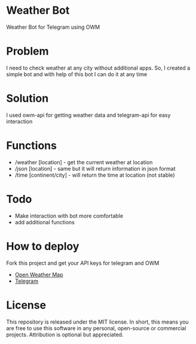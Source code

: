 # Weather Bot
Weather Bot for Telegram using OWM

# Problem
I need to check weather at any city without additional apps.
So, I created a simple bot and with help of this bot I can do it at any time

# Solution
I used owm-api for getting weather data and telegram-api for easy interaction

# Functions
* /weather [location] - get the current weather at location
* /json [location] - same but it will return information in json format
* /time [continent/city] - will return the time at location (not stable)

# Todo
* Make interaction with bot more comfortable
* add additional functions

# How to deploy
Fork this project and get your API keys for telegram and OWM

* [Open Weather Map](https://openweathermap.org/)
* [Telegram](https://telegram.me/BotFather)

# License
This repository is released under the MIT license. In short, this means you are free to use this software in any personal, open-source or commercial projects. Attribution is optional but appreciated.